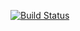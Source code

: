 [![Build Status](https://travis-ci.org/bryanhirsch/minimal_ci.png?branch=7.x-1.x)](https://travis-ci.org/bryanhirsch/minimal_ci)
